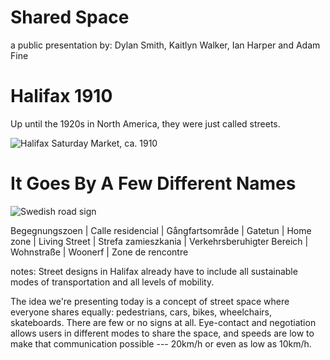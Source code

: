 # Shared Space

a public presentation by: Dylan Smith, Kaitlyn Walker, Ian Harper and Adam Fine  

# Halifax 1910

Up until the 1920s in North America, they were just called streets.

![Halifax Saturday Market, ca. 1910](http://canadashadow.files.wordpress.com/2014/03/whalifax-market-n-s.jpg)

# It Goes By A Few Different Names

![Swedish road sign](http://upload.wikimedia.org/wikipedia/commons/3/37/Sweden_road_sign_E9.svg)

Begegnungszoen | Calle residencial | Gångfartsområde | Gatetun | Home zone | Living Street | Strefa zamieszkania | Verkehrsberuhigter Bereich | Wohnstraße | Woonerf | Zone de rencontre

notes:
Street designs in Halifax already have to include all sustainable modes of transportation and all levels of mobility. 

The idea we're presenting today is a concept of street space where everyone shares equally: pedestrians, cars, bikes, wheelchairs, skateboards. There are few or no signs at all. Eye-contact and negotiation allows users in different modes to share the space, and speeds are low to make that communication possible --- 20km/h or even as low as 10km/h. 
